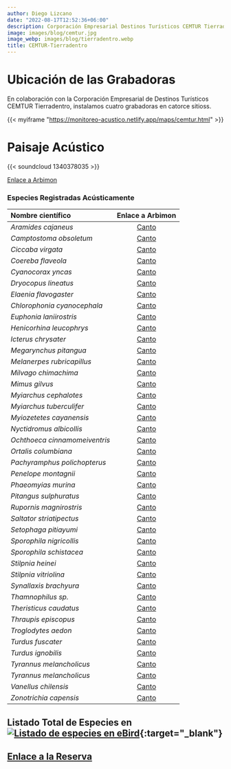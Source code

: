 ```yaml
---
author: Diego Lizcano
date: "2022-08-17T12:52:36+06:00"
description: Corporación Empresarial Destinos Turísticos CEMTUR Tierradentro
image: images/blog/cemtur.jpg
image_webp: images/blog/tierradentro.webp
title: CEMTUR-Tierradentro
---
```


# Ubicación de las Grabadoras



En colaboración con la Corporación Empresarial de Destinos Turísticos CEMTUR Tierradentro, instalamos cuatro grabadoras en catorce sitioss.

{{< myiframe "https://monitoreo-acustico.netlify.app/maps/cemtur.html" >}}



# Paisaje Acústico

{{< soundcloud 1340378035 >}}



[Enlace a Arbimon](https://arbimon.rfcx.org/project/destinos-awake/visualizer/rec/43294217)



### Especies Registradas Acústicamente


|__Nombre científico__| Enlace a Arbimon|
| :---        |     :----:   |
|_Aramides cajaneus_| [Canto]( https://arbimon.rfcx.org/project/destinos-awake/visualizer/rec/43304115 ) |
|_Camptostoma obsoletum_| [Canto]( https://arbimon.rfcx.org/project/destinos-awake/visualizer/rec/43513154 ) |
|_Ciccaba virgata_| [Canto]( https://arbimon.rfcx.org/project/destinos-awake/visualizer/rec/43295228 ) |
|_Coereba flaveola_| [Canto]( https://arbimon.rfcx.org/project/destinos-awake/visualizer/rec/47063419 ) |
|_Cyanocorax yncas_| [Canto]( https://arbimon.rfcx.org/project/destinos-awake/visualizer/rec/43297744 ) |
|_Dryocopus lineatus_| [Canto]( https://arbimon.rfcx.org/project/destinos-awake/visualizer/rec/43294779 ) |
|_Elaenia flavogaster_| [Canto]( https://arbimon.rfcx.org/project/destinos-awake/visualizer/rec/43294555 ) |
|_Chlorophonia cyanocephala_| [Canto]( https://arbimon.rfcx.org/project/destinos-awake/visualizer/rec/43514003 ) |
|_Euphonia laniirostris_| [Canto]( https://arbimon.rfcx.org/project/destinos-awake/visualizer/rec/43294542 ) |
|_Henicorhina leucophrys_| [Canto]( https://arbimon.rfcx.org/project/destinos-awake/visualizer/rec/43389099 ) |
|_Icterus chrysater_| [Canto]( https://arbimon.rfcx.org/project/destinos-awake/visualizer/rec/43614791) |
|_Megarynchus pitangua_| [Canto]( https://arbimon.rfcx.org/project/destinos-awake/visualizer/rec/43304442 ) |
|_Melanerpes rubricapillus_| [Canto]( https://arbimon.rfcx.org/project/destinos-awake/visualizer/rec/43305957 ) |
|_Milvago chimachima_| [Canto]( https://arbimon.rfcx.org/project/destinos-awake/visualizer/rec/43304278 ) |
|_Mimus gilvus_| [Canto]( https://arbimon.rfcx.org/project/destinos-awake/visualizer/rec/43391058 ) |
|_Myiarchus cephalotes_| [Canto]( https://arbimon.rfcx.org/project/destinos-awake/visualizer/rec/43294432 ) |
|_Myiarchus tuberculifer_| [Canto]( https://arbimon.rfcx.org/project/destinos-awake/visualizer/rec/43304240 ) |
|_Myiozetetes cayanensis_| [Canto]( https://arbimon.rfcx.org/project/destinos-awake/visualizer/rec/43294423 ) |
|_Nyctidromus albicollis_| [Canto]( https://arbimon.rfcx.org/project/destinos-awake/visualizer/rec/43613390 ) |
|_Ochthoeca cinnamomeiventris_| [Canto]( https://arbimon.rfcx.org/project/destinos-awake/visualizer/rec/43386318 ) |
|_Ortalis columbiana_| [Canto]( https://arbimon.rfcx.org/project/destinos-awake/visualizer/rec/43294398 ) |
|_Pachyramphus polichopterus_| [Canto]( https://arbimon.rfcx.org/project/destinos-awake/visualizer/rec/43294228 ) |
|_Penelope montagnii_| [Canto]( https://arbimon.rfcx.org/project/destinos-awake/visualizer/rec/43294820 ) |
|_Phaeomyias murina_| [Canto]( https://arbimon.rfcx.org/project/destinos-awake/visualizer/rec/52141039 ) |
|_Pitangus sulphuratus_| [Canto]( https://arbimon.rfcx.org/project/destinos-awake/visualizer/rec/43295654 ) |
|_Rupornis magnirostris_| [Canto]( https://arbimon.rfcx.org/project/destinos-awake/visualizer/rec/43512255 ) |
|_Saltator striatipectus_| [Canto]( https://arbimon.rfcx.org/project/destinos-awake/visualizer/rec/48826720 ) |
|_Setophaga pitiayumi_| [Canto]( https://arbimon.rfcx.org/project/destinos-awake/visualizer/rec/43294562 ) |
|_Sporophila nigricollis_| [Canto]( https://arbimon.rfcx.org/project/destinos-awake/visualizer/rec/43515270 ) |
|_Sporophila schistacea_| [Canto]( https://arbimon.rfcx.org/project/destinos-awake/visualizer/rec/47063375 ) |
|_Stilpnia heinei_| [Canto]( https://arbimon.rfcx.org/project/destinos-awake/visualizer/rec/43294555 ) |
|_Stilpnia vitriolina_| [Canto]( https://arbimon.rfcx.org/project/destinos-awake/visualizer/rec/43294445 ) |
|_Synallaxis brachyura_| [Canto]( https://arbimon.rfcx.org/project/destinos-awake/visualizer/rec/52781415 ) |
|_Thamnophilus sp._| [Canto]( https://arbimon.rfcx.org/project/destinos-awake/visualizer/rec/51429940 ) |
|_Theristicus caudatus_| [Canto]( https://arbimon.rfcx.org/project/destinos-awake/visualizer/rec/47063460 ) |
|_Thraupis episcopus_| [Canto]( https://arbimon.rfcx.org/project/destinos-awake/visualizer/rec/43294217 ) |
|_Troglodytes aedon_| [Canto]( https://arbimon.rfcx.org/project/destinos-awake/visualizer/rec/43304177 ) |
|_Turdus fuscater_| [Canto]( https://arbimon.rfcx.org/project/destinos-awake/visualizer/rec/43295636 ) |
|_Turdus ignobilis_| [Canto]( https://arbimon.rfcx.org/project/destinos-awake/visualizer/rec/43512026 ) |
|_Tyrannus melancholicus_| [Canto]( https://arbimon.rfcx.org/project/destinos-awake/visualizer/rec/43294178 ) |
|_Tyrannus melancholicus_| [Canto]( https://arbimon.rfcx.org/project/destinos-awake/visualizer/rec/48825969 ) |
|_Vanellus chilensis_| [Canto]( https://arbimon.rfcx.org/project/destinos-awake/visualizer/rec/43676443 ) |
|_Zonotrichia capensis_| [Canto]( https://arbimon.rfcx.org/project/destinos-awake/visualizer/rec/43304168 ) |




## Listado Total de Especies en[![Listado de especies en eBird](/images/blog/Logo_ebird.png "CEMTUR")](https://ebird.org/colombia/checklist/S118380672){:target="_blank"}



## [Enlace a la Reserva](https://www.facebook.com/cemtur2015/)




